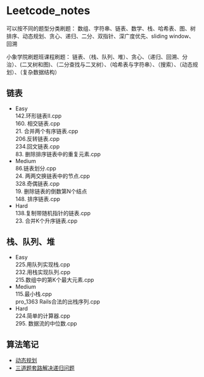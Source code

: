 # Leetcode_notes

可以按不同的题型分类刷题：
数组、字符串、链表、数学、栈、哈希表、图、树
排序、动态规划、贪心、递归、二分、双指针、深广度优先、sliding window、回溯

小象学院刷题班课程刷题：
链表、（栈、队列、堆）、贪心、（递归、回溯、分治）、(二叉树和图)、（二分查找与二叉树）、（哈希表与字符串）、（搜索）、（动态规划）、（复杂数据结构）

## 链表
* Easy  
  142.环形链表Ⅱ.cpp  
  160. 相交链表.cpp  
  21. 合并两个有序链表.cpp  
  206.反转链表.cpp  
  234.回文链表.cpp  
  83. 删除排序链表中的重复元素.cpp
* Medium  
  86.链表划分.cpp  
  24. 两两交换链表中的节点.cpp  
  328.奇偶链表.cpp  
  19. 删除链表的倒数第N个结点  
  148. 排序链表.cpp
* Hard  
  138.复制带随机指针的链表.cpp  
  23. 合并K个升序链表.cpp  
## 栈、队列、堆
* Easy  
  225.用队列实现栈.cpp  
  232.用栈实现队列.cpp  
  215.数组中的第K个最大元素.cpp  
* Medium  
  115.最小栈.cpp  
  pro_1363 Rails合法的出栈序列.cpp  
* Hard  
  224.简单的计算器.cpp  
  295. 数据流的中位数.cpp  

## 算法笔记
* [动态规划](https://github.com/logolemon/Leetcode_notes/blob/main/%E7%AE%97%E6%B3%95%E7%AC%94%E8%AE%B0/%E5%8A%A8%E6%80%81%E8%A7%84%E5%88%92.cpp)
* [三道题套路解决递归问题](https://github.com/logolemon/Leetcode_notes/blob/main/%E7%AE%97%E6%B3%95%E7%AC%94%E8%AE%B0/%E4%B8%89%E9%81%93%E9%A2%98%E8%A7%A3%E5%86%B3%E9%80%92%E5%BD%92%E9%97%AE%E9%A2%98.md)  


